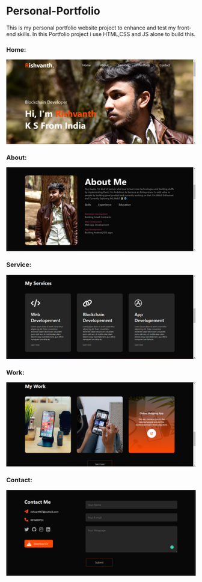 # Personal-Portfolio
This is my personal portfolio website project to enhance and test my front-end skills. In this Portfolio project i use HTML,CSS and JS alone to build this.

### Home: 
![alt text][Home_page]

[Home_page]: https://github.com/iamRishvanth/Personal-Portfolio/blob/main/Readme-Images/home.png "Home"

### About: 
![alt text][About_page]

[About_page]: https://github.com/iamRishvanth/Personal-Portfolio/blob/main/Readme-Images/about.png "about"

### Service: 
![alt text][service_page]

[service_page]: https://github.com/iamRishvanth/Personal-Portfolio/blob/main/Readme-Images/services.png "service"

### Work: 
![alt text][Work_page]

[Work_page]: https://github.com/iamRishvanth/Personal-Portfolio/blob/main/Readme-Images/work.png "work"

### Contact: 
![alt text][contact_page]

[contact_page]: https://github.com/iamRishvanth/Personal-Portfolio/blob/main/Readme-Images/contact.png "contact"


